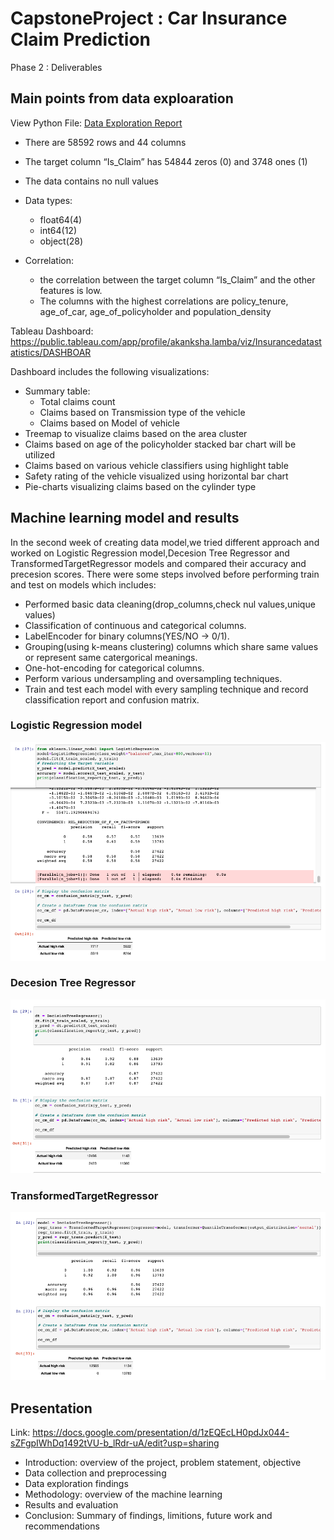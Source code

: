 # CapstoneProject : Car Insurance Claim Prediction

Phase 2 : Deliverables

## Main points from data exploaration
View Python File: [Data Exploration Report](data_exploration.ipynb) </br>
- There are 58592 rows and 44 columns 
- The target column “Is_Claim” has 54844 zeros (0) and 3748 ones (1) 
- The data contains no null values
- Data types: 
	- float64(4)
	- int64(12)
	- object(28)

- Correlation:
	- the correlation between the target column “Is_Claim” and the other features is low. 
	- The columns with the highest correlations are policy_tenure, age_of_car, age_of_policyholder and population_density

Tableau Dashboard:  https://public.tableau.com/app/profile/akanksha.lamba/viz/Insurancedatastatistics/DASHBOAR

Dashboard includes the following visualizations:

- Summary table: 
	- Total claims count
	- Claims based on Transmission type of the vehicle
	- Claims based on Model of vehicle
- Treemap to visualize claims based on the area cluster
- Claims based on age of the policyholder stacked bar chart will be utilized
- Claims based on various vehicle classifiers using highlight table
- Safety rating of the vehicle visualized using horizontal bar chart
- Pie-charts visualizing claims based on the cylinder type

## Machine learning model and results

In the second week of creating data model,we tried different approach and worked on Logistic Regression model,Decesion Tree Regressor and TransformedTargetRegressor models and compared their accuracy and precesion scores.
There were some steps involved before performing train and test on models which includes:
- Performed basic data cleaning(drop_columns,check nul values,unique values)
- Classification of continuous and categorical columns.
- LabelEncoder for binary columns(YES/NO -> 0/1).
- Grouping(using k-means clustering) columns which share same values or represent same catergorical meanings.
- One-hot-encoding for categorical columns.
- Perform various undersampling and oversampling techniques.
- Train and test each model with every sampling technique and record classification report and confusion matrix.


### Logistic Regression model

![lr](Resources/lr_score.png)

### Decesion Tree Regressor  

![dt](Resources/dt_score.png)

### TransformedTargetRegressor

![ttr](Resources/ttr_score.png)


## Presentation 
Link: https://docs.google.com/presentation/d/1zEQEcLH0pdJx044-sZFgpIWhDq1492tVU-b_lRdr-uA/edit?usp=sharing

- Introduction: overview of the project, problem statement, objective
- Data collection and preprocessing
- Data exploration findings
- Methodology: overview of the machine learning
- Results and evaluation 
- Conclusion: Summary of findings, limitions, future work and recommendations

